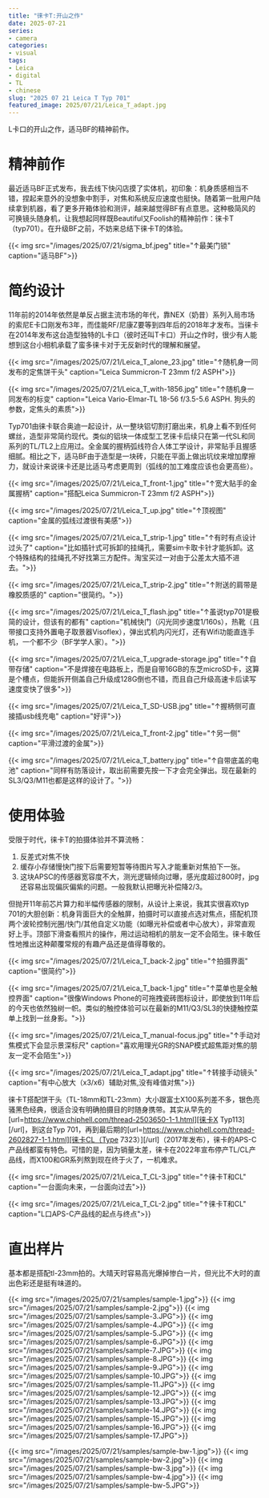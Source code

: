 ```yaml
---
title: "徕卡T:开山之作"
date: 2025-07-21
series:
- camera
categories:
- visual
tags:
- Leica
- digital
- TL
- chinese
slug: "2025 07 21 Leica T Typ 701"
featured_image: 2025/07/21/Leica_T_adapt.jpg
---
```


L卡口的开山之作，适马BF的精神前作。
<!--more-->

# 精神前作

最近适马BF正式发布，我去线下快闪店摸了实体机，初印象：机身质感相当不错，捏起来意外的没想象中割手，对焦和系统反应速度也挺快。随着第一批用户陆续拿到机器，看了更多开箱体验和测评，越来越觉得BF有点意思。这种极简风的可换镜头随身机，让我想起同样既Beautiful又Foolish的精神前作：徕卡T（typ701）。在升级BF之前，不妨来总结下徕卡T的体验。

{{< img src="/images/2025/07/21/sigma_bf.jpeg" title="↑最美门锁" caption="适马BF">}}

# 简约设计

11年前的2014年依然是单反占据主流市场的年代，靠NEX（奶昔）系列入局市场的索尼E卡口刚发布3年，而佳能RF/尼康Z要等到四年后的2018年才发布。当徕卡在2014年发布这台造型独特的L卡口（彼时还叫T卡口）开山之作时，很少有人能想到这台小相机承载了蛮多徕卡对于无反新时代的理解和展望。

{{< img src="/images/2025/07/21/Leica_T_alone_23.jpg" title="↑随机身一同发布的定焦饼干头" caption="Leica Summicron-T 23mm f/2 ASPH">}}

{{< img src="/images/2025/07/21/Leica_T_with-1856.jpg" title="↑随机身一同发布的标变" caption="Leica Vario-Elmar-TL 18-56 f/3.5-5.6 ASPH. 狗头的参数，定焦头的素质">}}

Typ701由徕卡联合奥迪一起设计，从一整块铝切割打磨出来，机身上看不到任何螺丝，造型非常简约现代。类似的铝块一体成型工艺徕卡后续只在第一代SL和同系列的TL/TL2上应用过。全金属的握柄弧线符合人体工学设计，非常贴手且握感细腻。相比之下，适马BF由于造型是一块砖，只能在平面上做出坑纹来增加摩擦力，就设计来说徕卡还是比适马考虑更周到（弧线的加工难度应该也会更高些）。

{{< img src="/images/2025/07/21/Leica_T_front-1.jpg" title="↑宽大贴手的金属握柄" caption="搭配Leica Summicron-T 23mm f/2 ASPH">}}

{{< img src="/images/2025/07/21/Leica_T_up.jpg" title="↑顶视图" caption="金属的弧线过渡很有美感">}}

{{< img src="/images/2025/07/21/Leica_T_strip-1.jpg" title="↑有时有点设计过头了" caption="比如插针式可拆卸的挂绳孔，需要sim卡取卡针才能拆卸。这个特殊结构的挂绳孔不好找第三方配件。淘宝买过一对由于公差太大插不进去。">}}

{{< img src="/images/2025/07/21/Leica_T_strip-2.jpg" title="↑附送的肩带是橡胶质感的" caption="很简约。">}}

{{< img src="/images/2025/07/21/Leica_T_flash.jpg" title="↑虽说typ701是极简的设计，但该有的都有" caption="机械快门（闪光同步速度1/160s），热靴（且带接口支持外置电子取景器Visoflex），弹出式机内闪光灯，还有Wifi功能直连手机，一个都不少（BF学学人家）。">}}

{{< img src="/images/2025/07/21/Leica_T_upgrade-storage.jpg" title="↑自带存储" caption="不是焊接在电路板上，而是自带16GB的东芝microSD卡，这算是个槽点，但能拆开侧盖自己升级成128G倒也不错，而且自己升级高速卡后读写速度变快了很多">}}

{{< img src="/images/2025/07/21/Leica_T_SD-USB.jpg" title="↑握柄侧可直接插usb线充电" caption="好评">}}

{{< img src="/images/2025/07/21/Leica_T_front-2.jpg" title="↑另一侧" caption="平滑过渡的金属">}}

{{< img src="/images/2025/07/21/Leica_T_battery.jpg" title="↑自带底盖的电池" caption="同样有防落设计，取出前需要先按一下才会完全弹出。现在最新的SL3/Q3/M11也都是这样的设计了。">}}

# 使用体验

受限于时代，徕卡T的拍摄体验并不算流畅：

1. 反差式对焦不快
2. 缓存小存储慢快门按下后需要短暂等待图片写入才能重新对焦拍下一张。
3. 这块APSC的传感器宽容度不大，测光逻辑倾向过曝，感光度超过800时，jpg还容易出现偏灰偏紫的问题。一般我默认把曝光补偿降2/3。

但抛开11年前芯片算力和半幅传感器的限制，从设计上来说，我其实很喜欢typ 701的大胆创新：机身背面巨大的全触屏，拍摄时可以直接点选对焦点，搭配机顶两个波轮控制光圈/快门/其他自定义功能（如曝光补偿或者中心放大），非常直观好上手。顶部下滑查看照片的操作，用过运动相机的朋友一定不会陌生。徕卡敢任性地推出这种颠覆常规的有趣产品还是值得尊敬的。

{{< img src="/images/2025/07/21/Leica_T_back-2.jpg" title="↑拍摄界面" caption="很简约">}}

{{< img src="/images/2025/07/21/Leica_T_back-1.jpg" title="↑菜单也是全触控界面" caption="很像Windows Phone的可拖拽瓷砖图标设计，即使放到11年后的今天也依然独树一帜。类似的触控体验可以在最新的M11/Q3/SL3的快捷触控菜单上找到一丝身影。">}}

{{< img src="/images/2025/07/21/Leica_T_manual-focus.jpg" title="↑手动对焦模式下会显示景深标尺" caption="喜欢用理光GR的SNAP模式超焦距对焦的朋友一定不会陌生">}}

{{< img src="/images/2025/07/21/Leica_T_adapt.jpg" title="↑转接手动镜头" caption="有中心放大（x3/x6）辅助对焦,没有峰值对焦">}}

徕卡T搭配饼干头（TL-18mm和TL-23mm）大小跟富士X100系列差不多，银色亮骚黑色经典，很适合没有明确拍摄目的时随身携带。其实从早先的[url=https://www.chiphell.com/thread-2503650-1-1.html][徕卡X Typ113][/url]，到这台Typ 701，再到最后期的[url=https://www.chiphell.com/thread-2602827-1-1.html][徕卡CL（Type 7323）][/url]（2017年发布），徕卡的APS-C产品线都蛮有特色。可惜的是，因为销量太差，徕卡在2022年宣布停产TL/CL产品线，而X100和GR系列熬到现在终于火了，一机难求。

{{< img src="/images/2025/07/21/Leica_T_CL-3.jpg" title="↑徕卡T和CL" caption="一台面向未来，一台面向过去">}}

{{< img src="/images/2025/07/21/Leica_T_CL-2.jpg" title="↑徕卡T和CL" caption="L口APS-C产品线的起点与终点">}}

# 直出样片

基本都是搭配tl-23mm拍的。大晴天时容易高光爆掉惨白一片，但光比不大时的直出色彩还是挺有味道的。

{{< img src="/images/2025/07/21/samples/sample-1.jpg">}}
{{< img src="/images/2025/07/21/samples/sample-2.jpg">}}
{{< img src="/images/2025/07/21/samples/sample-3.JPG">}}
{{< img src="/images/2025/07/21/samples/sample-4.JPG">}}
{{< img src="/images/2025/07/21/samples/sample-5.JPG">}}
{{< img src="/images/2025/07/21/samples/sample-6.JPG">}}
{{< img src="/images/2025/07/21/samples/sample-7.JPG">}}
{{< img src="/images/2025/07/21/samples/sample-8.JPG">}}
{{< img src="/images/2025/07/21/samples/sample-9.JPG">}}
{{< img src="/images/2025/07/21/samples/sample-10.JPG">}}
{{< img src="/images/2025/07/21/samples/sample-11.JPG">}}
{{< img src="/images/2025/07/21/samples/sample-12.JPG">}}
{{< img src="/images/2025/07/21/samples/sample-13.JPG">}}
{{< img src="/images/2025/07/21/samples/sample-14.JPG">}}
{{< img src="/images/2025/07/21/samples/sample-15.JPG">}}
{{< img src="/images/2025/07/21/samples/sample-16.JPG">}}
{{< img src="/images/2025/07/21/samples/sample-17.JPG">}}

{{< img src="/images/2025/07/21/samples/sample-bw-1.jpg">}}
{{< img src="/images/2025/07/21/samples/sample-bw-2.jpg">}}
{{< img src="/images/2025/07/21/samples/sample-bw-3.jpg">}}
{{< img src="/images/2025/07/21/samples/sample-bw-4.jpg">}}
{{< img src="/images/2025/07/21/samples/sample-bw-5.JPG">}}